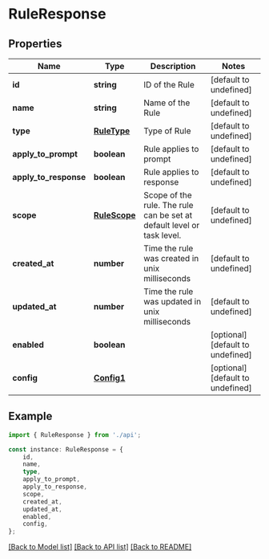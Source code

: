 # RuleResponse


## Properties

Name | Type | Description | Notes
------------ | ------------- | ------------- | -------------
**id** | **string** | ID of the Rule | [default to undefined]
**name** | **string** | Name of the Rule | [default to undefined]
**type** | [**RuleType**](RuleType.md) | Type of Rule | [default to undefined]
**apply_to_prompt** | **boolean** | Rule applies to prompt | [default to undefined]
**apply_to_response** | **boolean** | Rule applies to response | [default to undefined]
**scope** | [**RuleScope**](RuleScope.md) | Scope of the rule. The rule can be set at default level or task level. | [default to undefined]
**created_at** | **number** | Time the rule was created in unix milliseconds | [default to undefined]
**updated_at** | **number** | Time the rule was updated in unix milliseconds | [default to undefined]
**enabled** | **boolean** |  | [optional] [default to undefined]
**config** | [**Config1**](Config1.md) |  | [optional] [default to undefined]

## Example

```typescript
import { RuleResponse } from './api';

const instance: RuleResponse = {
    id,
    name,
    type,
    apply_to_prompt,
    apply_to_response,
    scope,
    created_at,
    updated_at,
    enabled,
    config,
};
```

[[Back to Model list]](../README.md#documentation-for-models) [[Back to API list]](../README.md#documentation-for-api-endpoints) [[Back to README]](../README.md)
